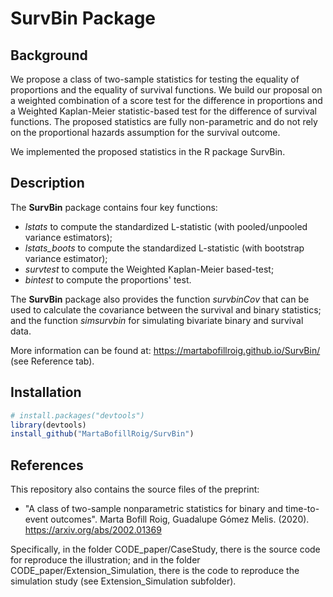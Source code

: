 # SurvBin Package

## Background

We propose a class of two-sample statistics for testing the equality of proportions and the equality of survival functions. We build our proposal on a weighted combination of a score test for the difference in proportions and a Weighted Kaplan-Meier statistic-based test for the difference of survival functions. The proposed statistics are fully non-parametric and do not rely on the proportional hazards assumption for the survival outcome. 

We implemented the proposed statistics in the R package SurvBin.

## Description

The **SurvBin** package contains four key functions: 

  - *lstats* to compute the standardized L-statistic  (with pooled/unpooled variance estimators);
  - *lstats_boots* to compute the standardized L-statistic (with bootstrap variance estimator);
  - *survtest* to compute the Weighted Kaplan-Meier based-test;
  - *bintest* to compute the proportions' test. 

The **SurvBin** package also provides the function *survbinCov* that can be used to calculate the covariance between the survival and binary statistics; and the function *simsurvbin* for simulating bivariate binary and survival data.

More information can be found at: https://martabofillroig.github.io/SurvBin/
(see Reference tab). 

## Installation

``` r
# install.packages("devtools")
library(devtools)
install_github("MartaBofillRoig/SurvBin")
```

## References

This repository also contains the source files of the preprint:

- "A class of two-sample nonparametric statistics for binary and time-to-event outcomes". Marta Bofill Roig, Guadalupe Gómez Melis. (2020). 
https://arxiv.org/abs/2002.01369

Specifically, in the folder CODE_paper/CaseStudy, there is the source code for reproduce the illustration; and in the folder CODE_paper/Extension_Simulation, there is the code to reproduce the simulation study (see Extension_Simulation subfolder).
